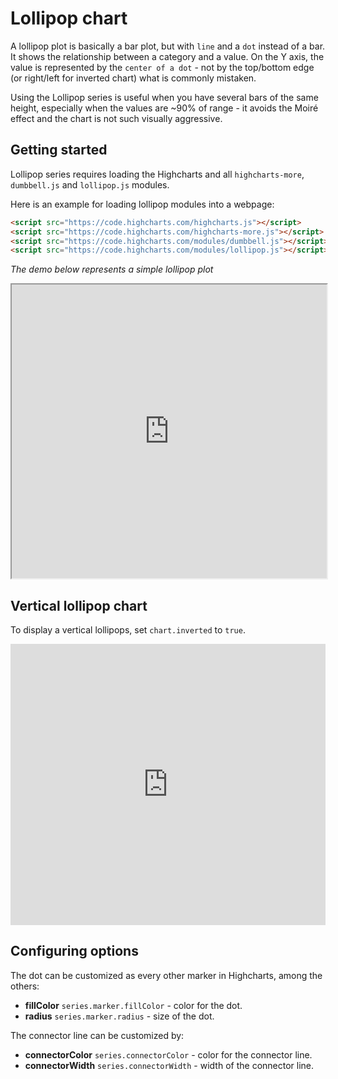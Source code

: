 Lollipop chart
===

A lollipop plot is basically a bar plot, but with `line` and a `dot` instead of a bar. It shows the relationship between a category and a value. On the Y axis, the value is represented by the `center of a dot` - not by the top/bottom edge (or right/left for inverted chart) what is commonly mistaken.

Using the Lollipop series is useful when you have several bars of the same height, especially when the values are ~90% of range - it avoids the Moiré effect and the chart is not such visually aggressive.

Getting started
---------------

Lollipop series requires loading the Highcharts and all `highcharts-more`, `dumbbell.js` and `lollipop.js` modules.

Here is an example for loading lollipop modules into a webpage:

```html
<script src="https://code.highcharts.com/highcharts.js"></script>
<script src="https://code.highcharts.com/highcharts-more.js"></script>
<script src="https://code.highcharts.com/modules/dumbbell.js"></script>
<script src="https://code.highcharts.com/modules/lollipop.js"></script>
```

_The demo below represents a simple lollipop plot_

<iframe width="100%" height="470" style="null" src="https://www.highcharts.com/samples/embed/highcharts/demo/lollipop" allow="fullscreen"></iframe>

Vertical lollipop chart
-----------------------

To display a vertical lollipops, set `chart.inverted` to `true`.

<iframe style="width: 100%; height: 450px; border: none;" src="https://www.highcharts.com/samples/embed/highcharts/series-lollipop/inverted-lollipop" allow="fullscreen"></iframe>

Configuring options
-------------------

The dot can be customized as every other marker in Highcharts, among the others:
*   **fillColor** `series.marker.fillColor` - color for the dot.
*   **radius** `series.marker.radius` - size of the dot.

The connector line can be customized by:
*   **connectorColor** `series.connectorColor` - color for the connector line.
*   **connectorWidth** `series.connectorWidth` - width of the connector line.